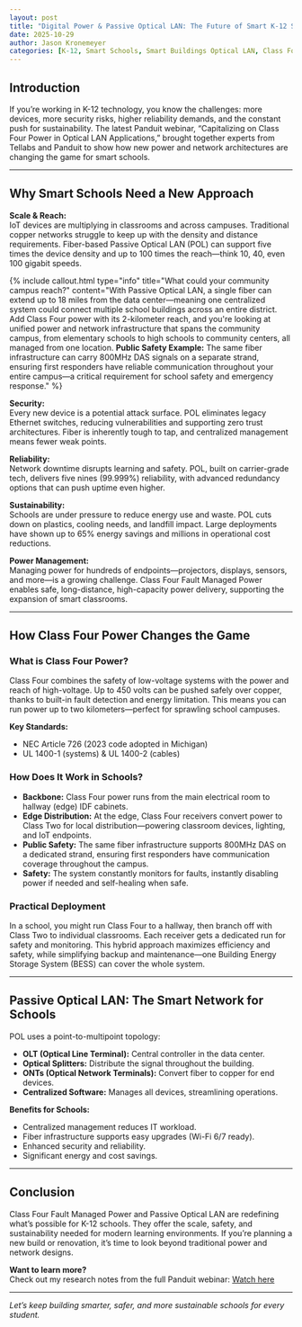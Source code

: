 ```yaml
---
layout: post
title: "Digital Power & Passive Optical LAN: The Future of Smart K-12 School Buildings"
date: 2025-10-29
author: Jason Kronemeyer
categories: [K-12, Smart Schools, Smart Buildings Optical LAN, Class Four Power]
---
```


## Introduction

If you’re working in K-12 technology, you know the challenges: more devices, more security risks, higher reliability demands, and the constant push for sustainability. The latest Panduit webinar, “Capitalizing on Class Four Power in Optical LAN Applications,” brought together experts from Tellabs and Panduit to show how new power and network architectures are changing the game for smart schools.

---

## Why Smart Schools Need a New Approach

**Scale & Reach:**  
IoT devices are multiplying in classrooms and across campuses. Traditional copper networks struggle to keep up with the density and distance requirements. Fiber-based Passive Optical LAN (POL) can support five times the device density and up to 100 times the reach—think 10, 40, even 100 gigabit speeds.

{% include callout.html type="info" title="What could your community campus reach?" content="With Passive Optical LAN, a single fiber can extend up to 18 miles from the data center—meaning one centralized system could connect multiple school buildings across an entire district. Add Class Four power with its 2-kilometer reach, and you're looking at unified power and network infrastructure that spans the community campus, from elementary schools to high schools to community centers, all managed from one location. **Public Safety Example:** The same fiber infrastructure can carry 800MHz DAS signals on a separate strand, ensuring first responders have reliable communication throughout your entire campus—a critical requirement for school safety and emergency response." %}

**Security:**  
Every new device is a potential attack surface. POL eliminates legacy Ethernet switches, reducing vulnerabilities and supporting zero trust architectures. Fiber is inherently tough to tap, and centralized management means fewer weak points.

**Reliability:**  
Network downtime disrupts learning and safety. POL, built on carrier-grade tech, delivers five nines (99.999%) reliability, with advanced redundancy options that can push uptime even higher.

**Sustainability:**  
Schools are under pressure to reduce energy use and waste. POL cuts down on plastics, cooling needs, and landfill impact. Large deployments have shown up to 65% energy savings and millions in operational cost reductions.

**Power Management:**  
Managing power for hundreds of endpoints—projectors, displays, sensors, and more—is a growing challenge. Class Four Fault Managed Power enables safe, long-distance, high-capacity power delivery, supporting the expansion of smart classrooms.

---

## How Class Four Power Changes the Game

### What is Class Four Power?

Class Four combines the safety of low-voltage systems with the power and reach of high-voltage. Up to 450 volts can be pushed safely over copper, thanks to built-in fault detection and energy limitation. This means you can run power up to two kilometers—perfect for sprawling school campuses.

**Key Standards:**
- NEC Article 726 (2023 code adopted in Michigan)
- UL 1400-1 (systems) & UL 1400-2 (cables)

### How Does It Work in Schools?

- **Backbone:** Class Four power runs from the main electrical room to hallway (edge) IDF cabinets.
- **Edge Distribution:** At the edge, Class Four receivers convert power to Class Two for local distribution—powering classroom devices, lighting, and IoT endpoints.
- **Public Safety:** The same fiber infrastructure supports 800MHz DAS on a dedicated strand, ensuring first responders have communication coverage throughout the campus.
- **Safety:** The system constantly monitors for faults, instantly disabling power if needed and self-healing when safe.

### Practical Deployment

In a school, you might run Class Four to a hallway, then branch off with Class Two to individual classrooms. Each receiver gets a dedicated run for safety and monitoring. This hybrid approach maximizes efficiency and safety, while simplifying backup and maintenance—one Building Energy Storage System (BESS) can cover the whole system.

---

## Passive Optical LAN: The Smart Network for Schools

POL uses a point-to-multipoint topology:
- **OLT (Optical Line Terminal):** Central controller in the data center.
- **Optical Splitters:** Distribute the signal throughout the building.
- **ONTs (Optical Network Terminals):** Convert fiber to copper for end devices.
- **Centralized Software:** Manages all devices, streamlining operations.

**Benefits for Schools:**
- Centralized management reduces IT workload.
- Fiber infrastructure supports easy upgrades (Wi-Fi 6/7 ready).
- Enhanced security and reliability.
- Significant energy and cost savings.

---

## Conclusion

Class Four Fault Managed Power and Passive Optical LAN are redefining what’s possible for K-12 schools. They offer the scale, safety, and sustainability needed for modern learning environments. If you’re planning a new build or renovation, it’s time to look beyond traditional power and network designs.

**Want to learn more?**  
Check out my research notes from the full Panduit webinar: [Watch here](notes/research/Capitalizing-on-Class-Four-Power-in-Optical-LAN-Applications-Panduit-Webinar.html)

---

*Let’s keep building smarter, safer, and more sustainable schools for every student.*

